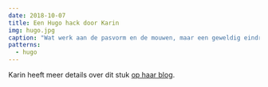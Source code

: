 ```yaml
---
date: 2018-10-07
title: Een Hugo hack door Karin
img: hugo.jpg
caption: "Wat werk aan de pasvorm en de mouwen, maar een geweldig eindresultaat."
patterns:
  - hugo
---
```


Karin heeft meer details over dit stuk [op haar blog](https://www.karinkay.nl/freesewing-hugo-hoodie/). 
